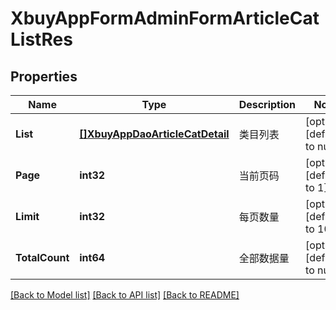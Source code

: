 # XbuyAppFormAdminFormArticleCatListRes

## Properties
Name | Type | Description | Notes
------------ | ------------- | ------------- | -------------
**List** | [**[]XbuyAppDaoArticleCatDetail**](xbuy.app.dao.ArticleCatDetail.md) | 类目列表 | [optional] [default to null]
**Page** | **int32** | 当前页码 | [optional] [default to 1]
**Limit** | **int32** | 每页数量 | [optional] [default to 10]
**TotalCount** | **int64** | 全部数据量 | [optional] [default to null]

[[Back to Model list]](../README.md#documentation-for-models) [[Back to API list]](../README.md#documentation-for-api-endpoints) [[Back to README]](../README.md)


